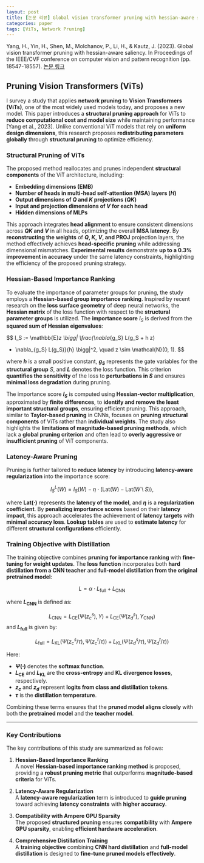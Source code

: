 ```yaml
---
layout: post
title: [논문 리뷰] Global vision transformer pruning with hessian-aware saliency
categories: paper
tags: [ViTs, Network Pruning]
---
```


Yang, H., Yin, H., Shen, M., Molchanov, P., Li, H., & Kautz, J. (2023). Global vision transformer pruning with hessian-aware saliency. In Proceedings of the IEEE/CVF conference on computer vision and pattern recognition (pp. 18547-18557).
[논문 링크](https://openaccess.thecvf.com/content/CVPR2023/html/Yang_Global_Vision_Transformer_Pruning_With_Hessian-Aware_Saliency_CVPR_2023_paper.html)


## Pruning Vision Transformers (ViTs)

I survey a study that applies **network pruning** to **Vision Transformers (ViTs)**, one of the most widely used models today, and proposes a new model. This paper introduces a **structural pruning approach** for ViTs to **reduce computational cost and model size** while maintaining performance [Yang et al., 2023]. Unlike conventional ViT models that rely on **uniform design dimensions**, this research proposes **redistributing parameters globally** through **structural pruning** to optimize efficiency.

### **Structural Pruning of ViTs**
The proposed method reallocates and prunes independent **structural components** of the ViT architecture, including:

- **Embedding dimensions (EMB)**
- **Number of heads in multi-head self-attention (MSA) layers ($H$)**
- **Output dimensions of $Q$ and $K$ projections ($QK$)**
- **Input and projection dimensions of $V$ for each head**
- **Hidden dimensions of MLPs**

This approach integrates **head alignment** to ensure consistent dimensions across **$QK$ and $V$** in all heads, optimizing the overall **MSA latency**. By **reconstructing the weights** of **$Q$, $K$, $V$, and PROJ** projection layers, the method effectively achieves **head-specific pruning** while addressing dimensional mismatches. **Experimental results** demonstrate **up to a 0.3% improvement in accuracy** under the same latency constraints, highlighting the efficiency of the proposed pruning strategy.

### **Hessian-Based Importance Ranking**
To evaluate the importance of parameter groups for pruning, the study employs a **Hessian-based group importance ranking**. Inspired by recent research on the **loss surface geometry** of deep neural networks, the **Hessian matrix** of the loss function with respect to the **structural parameter groups** is utilized. The **importance score** $I_S$ is derived from the **squared sum of Hessian eigenvalues**:

$$
I_S := \mathbb{E}_z \bigg\| \frac{\nabla_{g_S} L(g_S + h z) 
- \nabla_{g_S} L(g_S)}{h} \bigg\|^2, \quad z \sim \mathcal{N}(0, 1).
$$

where **$h$** is a small positive constant, **$g_S$** represents the gate variables for the **structural group** $S$, and **$L$** denotes the loss function. This criterion **quantifies the sensitivity** of the loss to **perturbations in $S$** and ensures **minimal loss degradation** during pruning.

The importance score **$I_S$** is computed using **Hessian-vector multiplication**, approximated by **finite differences**, to **identify and remove the least important structural groups**, ensuring efficient pruning. This approach, similar to **Taylor-based pruning** in CNNs, focuses on **pruning structural components** of ViTs rather than **individual weights**. The study also highlights the **limitations of magnitude-based pruning methods**, which lack a **global pruning criterion** and often lead to **overly aggressive or insufficient pruning** of ViT components.

### **Latency-Aware Pruning**
Pruning is further tailored to **reduce latency** by introducing **latency-aware regularization** into the importance score:

$$
I^L_S(W) = I_S(W) - \eta \cdot \left( \text{Lat}(W) - \text{Lat}(W \setminus S) \right),
$$

where **$\text{Lat}(\cdot)$** represents the **latency of the model**, and **$\eta$** is a **regularization coefficient**. By **penalizing importance scores** based on their **latency impact**, this approach accelerates the achievement of **latency targets** with **minimal accuracy loss**. **Lookup tables** are used to **estimate latency** for different **structural configurations** efficiently.

### **Training Objective with Distillation**
The training objective combines **pruning for importance ranking** with **fine-tuning for weight updates**. The **loss function** incorporates both **hard distillation from a CNN teacher** and **full-model distillation from the original pretrained model**:

$$
L = \alpha \cdot L_{\text{full}} + L_{\text{CNN}}
$$

where **$L_{\text{CNN}}$** is defined as:

$$
L_{\text{CNN}} = L_{\text{CE}}(\Psi(z_c^s), Y) + L_{\text{CE}}(\Psi(z_d^s), Y_{\text{CNN}})
$$
and **$L_{\text{full}}$** is given by:

$$
L_{\text{full}} = L_{\text{KL}}(\Psi(z_c^s / \tau), \Psi(z_c^t / \tau)) + L_{\text{KL}}(\Psi(z_d^s / \tau), \Psi(z_d^t / \tau))
$$


Here:
- **$\Psi(\cdot)$** denotes the **softmax function**.
- **$L_{\text{CE}}$** and **$L_{\text{KL}}$** are the **cross-entropy** and **KL divergence losses**, respectively.
- **$z_c$** and **$z_d$** represent **logits from class and distillation tokens**.
- **$\tau$** is the **distillation temperature**.

Combining these terms ensures that the **pruned model aligns closely** with both the **pretrained model** and the **teacher model**.

---

### **Key Contributions**
The key contributions of this study are summarized as follows:

1. **Hessian-Based Importance Ranking**  
   A novel **Hessian-based importance ranking method** is proposed, providing a **robust pruning metric** that outperforms **magnitude-based criteria** for ViTs.

2. **Latency-Aware Regularization**  
   A **latency-aware regularization** term is introduced to **guide pruning** toward achieving **latency constraints** with **higher accuracy**.

3. **Compatibility with Ampere GPU Sparsity**  
   The proposed **structured pruning** ensures **compatibility** with **Ampere GPU sparsity**, enabling **efficient hardware acceleration**.

4. **Comprehensive Distillation Training**  
   A **training objective** combining **CNN hard distillation** and **full-model distillation** is designed to **fine-tune pruned models effectively**.
